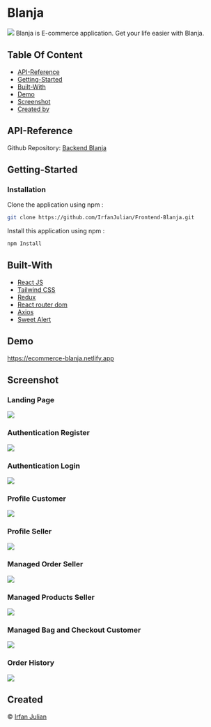 # Blanja
![](https://res.cloudinary.com/ddpo9zxts/image/upload/v1673453253/Untitled-2_omh8sc.png)
Blanja is E-commerce application. Get your life easier with Blanja.

## Table Of Content
- [API-Reference](#API-Reference)
- [Getting-Started](#Getting-Started)
- [Built-With](#Built-With)
- [Demo](#Demo)
- [Screenshot](#Screenshot)
- [Created by](#Created)

## API-Reference
Github Repository: [Backend Blanja](https://github.com/IrfanJulian/Blanja-API.git)

## Getting-Started
### Installation
Clone the application using npm :
```bash
git clone https://github.com/IrfanJulian/Frontend-Blanja.git
```
Install this application using npm :
```bash
npm Install
```

## Built-With
- [React JS](https://reactjs.org/)
- [Tailwind CSS](https://tailwindcss.com/)
- [Redux](https://redux.js.org/)
- [React router dom](https://reactrouter.com/en/main)
- [Axios](https://axios-http.com/docs/intro)
- [Sweet Alert](https://sweetalert2.github.io/)

## Demo
https://ecommerce-blanja.netlify.app

## Screenshot
### Landing Page
![](https://res.cloudinary.com/ddpo9zxts/image/upload/v1673453987/Untitled-1_zbmyff.jpg)
### Authentication Register
![](https://res.cloudinary.com/ddpo9zxts/image/upload/v1673454206/Untitled-2_o1qs8n.jpg)
### Authentication Login
![](https://res.cloudinary.com/ddpo9zxts/image/upload/v1673454327/Untitled-3_rfzr2d.jpg)
### Profile Customer
![](https://res.cloudinary.com/ddpo9zxts/image/upload/v1673454957/Untitled-7_qvunth.jpg)
### Profile Seller
![](https://res.cloudinary.com/ddpo9zxts/image/upload/v1673454539/Untitled-4_z7xv82.jpg)
### Managed Order Seller
![](https://res.cloudinary.com/ddpo9zxts/image/upload/v1673454957/Untitled-6_jhjl0o.jpg)
### Managed Products Seller
![](https://res.cloudinary.com/ddpo9zxts/image/upload/v1673454958/Untitled-5_xxa0tj.jpg)
### Managed Bag and Checkout Customer
![](https://res.cloudinary.com/ddpo9zxts/image/upload/v1673454957/Untitled-9_fxgvhv.jpg)
### Order History
![](https://res.cloudinary.com/ddpo9zxts/image/upload/v1673454957/Untitled-8_octsn1.jpg)

## Created
© [Irfan Julian](https://github.com/IrfanJulian)
